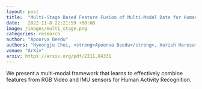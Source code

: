 ```yaml
---
layout: post
title:  "Multi-Stage Based Feature Fusion of Multi-Modal Data for Human Activity Recognition"
date:   2022-11-8 22:21:59 +00:00
image: /images/multi_stage.png
categories: research
author: "Apoorva Beedu"
authors: "Hyeongju Choi, <strong>Apoorva Beedu</strong>, Harish Haresamudram, Irfan Essa"
venue: "ArXiv"
arxiv: https://arxiv.org/pdf/2211.04331
---
```

We present a multi-modal framework that learns to effectively combine features from RGB Video and IMU sensors for Human Activity Recognition.